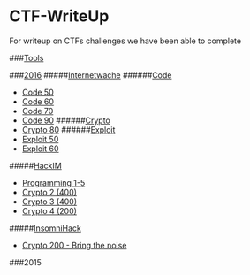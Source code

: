 # CTF-WriteUp
For writeup on CTFs challenges we have been able to complete

###[Tools]()

###[2016](2016/)
#####[Internetwache](2016/Internetwache/)
######[Code](2016/Internetwache/Code/)
+ [Code 50](2016/Internetwache/Code/Code50.md)
+ [Code 60](2016/Internetwache/Code/Code60.md)
+ [Code 70](2016/Internetwache/Code/Code70.md)
+ [Code 90](2016/Internetwache/Code/Code90.md)
######[Crypto](2016/Internetwache/Crypto/)
+ [Crypto 80](2016/Internetwache/Crypto/Crypto80.md)
######[Exploit](2016/Internetwache/Exploit/)
+ [Exploit 50](2016/Internetwache/Exploit/Exp50.md)
+ [Exploit 60](2016/Internetwache/Exploit/Exp60.md)

#####[HackIM](2016/HackIM/)
+ [Programming 1-5](2016/HackIM/programming.md)
+ [Crypto 2 (400)](2016/HackIM/crypto-2.md)
+ [Crypto 3 (400)](2016/HackIM/crypto-3.md)
+ [Crypto 4 (200)](2016/HackIM/crypto-4.md)

#####[InsomniHack](2016/Insomnihack/)
+ [Crypto 200 - Bring the noise](2016/Insomnihack/crypto/bring-the-noise-200.md)

###2015